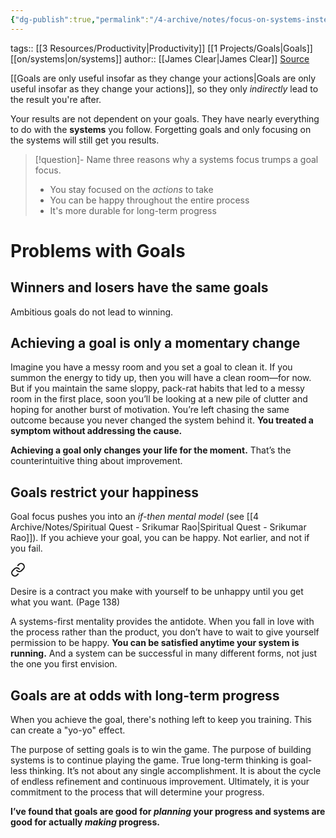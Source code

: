 ```yaml
---
{"dg-publish":true,"permalink":"/4-archive/notes/focus-on-systems-instead-of-goals/"}
---
```


tags:: [[3 Resources/Productivity\|Productivity]] [[1 Projects/Goals\|Goals]] [[on/systems\|on/systems]]
author:: [[James Clear\|James Clear]]
[Source](https://jamesclear.com/goals-systems)

[[Goals are only useful insofar as they change your actions\|Goals are only useful insofar as they change your actions]], so they only *indirectly* lead to the result you're after.

Your results are not dependent on your goals. They have nearly everything to do with the **systems** you follow. Forgetting goals and only focusing on the systems will still get you results.

> [!question]- Name three reasons why a systems focus trumps a goal focus.
> - You stay focused on the *actions* to take
> - You can be happy throughout the entire process
> - It's more durable for long-term progress

# Problems with Goals
## Winners and losers have the same goals
Ambitious goals do not lead to winning.

## Achieving a goal is only a momentary change
Imagine you have a messy room and you set a goal to clean it. If you summon the energy to tidy up, then you will have a clean room—for now. But if you maintain the same sloppy, pack-rat habits that led to a messy room in the first place, soon you’ll be looking at a new pile of clutter and hoping for another burst of motivation. You’re left chasing the same outcome because you never changed the system behind it. **You treated a symptom without addressing the cause.**

**Achieving a goal only changes your life for the moment.** That’s the counterintuitive thing about improvement.

## Goals restrict your happiness
Goal focus pushes you into an *if-then mental model* (see [[4 Archive/Notes/Spiritual Quest - Srikumar Rao\|Spiritual Quest - Srikumar Rao]]). If you achieve your goal, you can be happy. Not earlier, and not if you fail.


<div class="transclusion internal-embed is-loaded"><a class="markdown-embed-link" href="/4-archive/notes/the-almanack-of-naval-ravikant/#bf1ed5" aria-label="Open link"><svg xmlns="http://www.w3.org/2000/svg" width="24" height="24" viewBox="0 0 24 24" fill="none" stroke="currentColor" stroke-width="2" stroke-linecap="round" stroke-linejoin="round" class="svg-icon lucide-link"><path d="M10 13a5 5 0 0 0 7.54.54l3-3a5 5 0 0 0-7.07-7.07l-1.72 1.71"></path><path d="M14 11a5 5 0 0 0-7.54-.54l-3 3a5 5 0 0 0 7.07 7.07l1.71-1.71"></path></svg></a><div class="markdown-embed">



Desire is a contract you make with yourself to be unhappy until you get what you want. (Page 138) 

</div></div>


A systems-first mentality provides the antidote. When you fall in love with the process rather than the product, you don’t have to wait to give yourself permission to be happy. **You can be satisfied anytime your system is running.** And a system can be successful in many different forms, not just the one you first envision.

## Goals are at odds with long-term progress
When you achieve the goal, there's nothing left to keep you training. This can create a "yo-yo" effect.

The purpose of setting goals is to win the game. The purpose of building systems is to continue playing the game. True long-term thinking is goal-less thinking. It’s not about any single accomplishment. It is about the cycle of endless refinement and continuous improvement. Ultimately, it is your commitment to the process that will determine your progress.

**I’ve found that goals are good for _planning_ your progress and systems are good for actually _making_ progress.**

